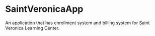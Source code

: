 # SaintVeronicaApp
An application that has enrollment system and billing system for Saint Veronica Learning Center.

